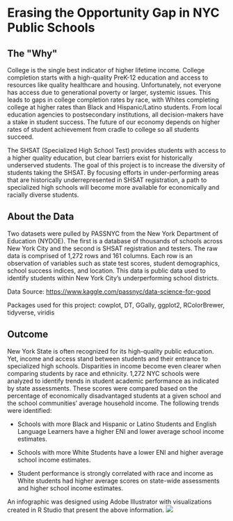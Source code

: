 # Erasing the Opportunity Gap in NYC Public Schools

## The "Why"
College is the single best indicator of higher lifetime income. College completion starts with a high-quality PreK-12 education and access to resources like quality healthcare and housing. Unfortunately, not everyone has access due to generational poverty or larger, systemic issues. This leads to gaps in college completion rates by race, with Whites completing college at higher rates than Black and Hispanic/Latino students. From local education agencies to postsecondary institutions, all decision-makers have a stake in student success. The future of our economy depends on higher rates of student achievement from cradle to college so all students succeed. 

The SHSAT (Specialized High School Test) provides students with access to a higher quality education, but clear barriers exist for historically underserved students. The goal of this project is to increase the diversity of students taking the SHSAT. By focusing efforts in under-performing areas that are historically underrepresented in SHSAT registration, a path to specialized high schools will become more available for economically and racially diverse students.

## About the Data 
Two datasets were pulled by PASSNYC from the New York Department of Education (NYDOE). The first is a database of thousands of schools across New York City and the second is SHSAT registration and testers. The raw data is comprised of 1,272 rows and 161 columns. Each row is an observation of variables such as state test scores, student demographics, school success indices, and location. This data is public data used to identify students within New York City’s underperforming school districts. 

Data Source: https://www.kaggle.com/passnyc/data-science-for-good

Packages used for this project: cowplot, DT,  GGally, ggplot2, RColorBrewer, tidyverse, viridis

## Outcome 
New York State is often recognized for its high-quality public education. Yet, income and access stand between students and their entrance to specialized high schools. Disparities in income become even clearer when comparing students by race and ethnicity. 1,272 NYC schools were analyzed to identify trends in student academic performance as indicated by state assessments. These scores were compared based on the percentage of economically disadvantaged students at a given school and the school communities’ average household income. The following trends were identified:

* Schools with more Black and Hispanic or Latino Students and English Language Learners have a higher ENI and lower average school income estimates.

* Schools with more White Students have a lower ENI and higher average school income estimates.

* Student performance is strongly correlated with race and income as White students had higher average scores on state-wide assessments and higher school income estimates.
	
An infographic was designed using Adobe Illustrator with visualizations created in R Studio that present the above information. 
![](https://github.com/vladimir-dinolov/Portfolio/blob/main/images/Infographic.PNG)
